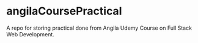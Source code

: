 # angilaCoursePractical
A repo for storing practical done from Angila Udemy Course on Full Stack Web Development.

